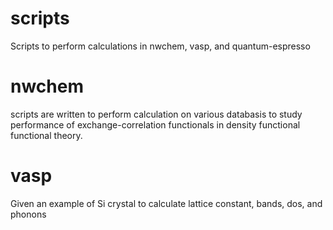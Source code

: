 # scripts
Scripts to perform calculations in nwchem, vasp, and quantum-espresso

# nwchem
scripts are written to perform calculation on various databasis to study performance of exchange-correlation functionals
in density functional functional theory.

# vasp
Given an example of Si crystal to calculate lattice constant, bands, dos, and phonons
